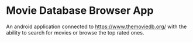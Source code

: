 # Movie Database Browser App

An android application connected to https://www.themoviedb.org/ with the ability to search for movies or browse the top rated ones.
